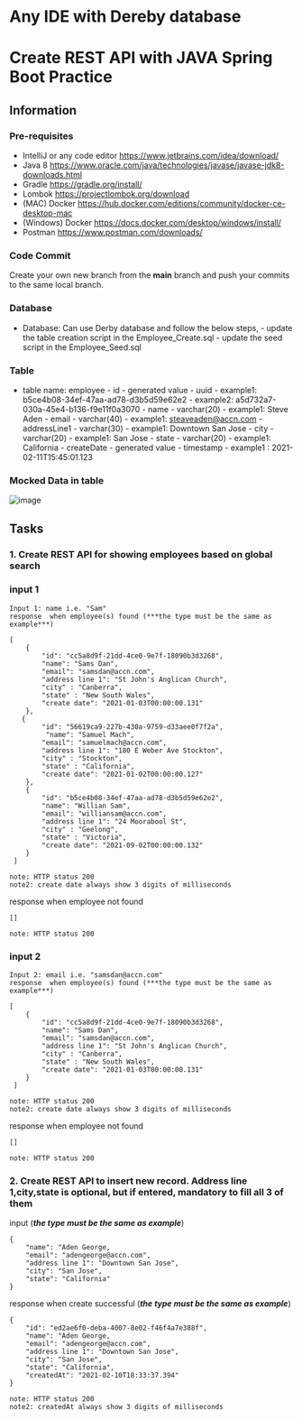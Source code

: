 # Any IDE with Dereby database
# Create REST API with JAVA Spring Boot Practice
## Information
### Pre-requisites
- IntelliJ or any code editor https://www.jetbrains.com/idea/download/ 
- Java 8 https://www.oracle.com/java/technologies/javase/javase-jdk8-downloads.html
- Gradle https://gradle.org/install/ 
- Lombok https://projectlombok.org/download
- (MAC) Docker https://hub.docker.com/editions/community/docker-ce-desktop-mac
- (Windows) Docker https://docs.docker.com/desktop/windows/install/
- Postman https://www.postman.com/downloads/ 

### Code Commit
Create your own new branch from the **main** branch and push your commits to the same local branch.

### Database
- Database: 
	Can use Derby database and follow the below steps,
		- update the table creation script in the Employee_Create.sql
		- update the seed script in the Employee_Seed.sql

### Table
- table name: employee
        - id
              - generated value
              - uuid
                      - example1: b5ce4b08-34ef-47aa-ad78-d3b5d59e62e2
                      - example2: a5d732a7-030a-45e4-b136-f9e11f0a3070
        - name
              - varchar(20)
                      - example1: Steve Aden
        - email
              - varchar(40)
                      - example1: steaveaden@accn.com
        - addressLine1
              - varchar(30)
                      - example1: Downtown San Jose
        - city
              - varchar(20)
                      - example1: San Jose
        - state 
              - varchar(20)
                      - example1: California
        - createDate
              - generated value
	      - timestamp
                    - example1 : 2021-02-11T15:45:01.123
                    
### Mocked Data in table
![image](https://user-images.githubusercontent.com/94523251/142173710-ee7f8618-936f-4e89-add8-d5b90cf6adf4.png)

## Tasks

### 1. Create REST API for showing employees based on global search
### input 1
```
Input 1: name i.e. "Sam" 
response  when employee(s) found (***the type must be the same as example***)

[
    {
        "id": "cc5a8d9f-21dd-4ce0-9e7f-18090b3d3268",
        "name": "Sams Dan",
        "email": "samsdan@accn.com",
        "address line 1": "St John's Anglican Church",
        "city" : "Canberra",
        "state" : "New South Wales",
        "create date": "2021-01-03T00:00:00.131"
    },
   {
        "id": "56619ca9-227b-430a-9759-d33aee0f7f2a",
         "name": "Samuel Mach",
        "email": "samuelmach@accn.com",
        "address line 1": "180 E Weber Ave Stockton",
        "city" : "Stockton",
        "state" : "California",
        "create date": "2021-01-02T00:00:00.127"
    },
    {
        "id": "b5ce4b08-34ef-47aa-ad78-d3b5d59e62e2",
        "name": "Willian Sam",
        "email": "williansam@accn.com",
        "address line 1": "24 Moorabool St",
        "city" : "Geelong",
        "state" : "Victoria",
        "create date": "2021-09-02T00:00:00.132"
    }
 ]

note: HTTP status 200
note2: create date always show 3 digits of milliseconds
```
response when employee not found
```
[]

note: HTTP status 200
```
### input 2
```
Input 2: email i.e. "samsdan@accn.com" 
response  when employee(s) found (***the type must be the same as example***)

[
    {
        "id": "cc5a8d9f-21dd-4ce0-9e7f-18090b3d3268",
        "name": "Sams Dan",
        "email": "samsdan@accn.com",
        "address line 1": "St John's Anglican Church",
        "city" : "Canberra",
        "state" : "New South Wales",
        "create date": "2021-01-03T00:00:00.131"
    }
 ]
 
note: HTTP status 200
note2: create date always show 3 digits of milliseconds
```
response when employee not found
```
[]

note: HTTP status 200
```
 
### 2. Create REST API to insert new record. Address line 1,city,state is optional, but if entered, mandatory to fill all 3 of them
input (***the type must be the same as example***)
```
{
    "name": "Aden George,
    "email": "adengeorge@accn.com",
    "address line 1": "Downtown San Jose",
    "city": "San Jose",
    "state": "California"
}
```
response when create successful (***the type must be the same as example***)

```
{
    "id": "ed2ae6f0-deba-4007-8e02-f46f4a7e388f",
    "name": "Aden George,
    "email": "adengeorge@accn.com",
    "address line 1": "Downtown San Jose",
    "city": "San Jose",
    "state": "California",
    "createdAt": "2021-02-10T18:33:37.394"
}

note: HTTP status 200
note2: createdAt always show 3 digits of milliseconds
```

